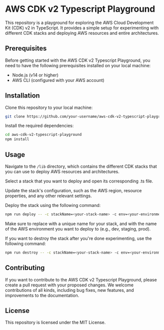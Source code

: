 # AWS CDK v2 Typescript Playground

This repository is a playground for exploring the AWS Cloud Development Kit (CDK) v2 in TypeScript. It provides a simple setup for experimenting with different CDK stacks and deploying AWS resources and entire architectures.

## Prerequisites

Before getting started with the AWS CDK v2 Typescript Playground, you need to have the following prerequisites installed on your local machine:

- Node.js (v14 or higher)
- AWS CLI (configured with your AWS account)

## Installation

Clone this repository to your local machine:

```sh
git clone https://github.com/your-username/aws-cdk-v2-typescript-playground.git
```

Install the required dependencies:

```sh
cd aws-cdk-v2-typescript-playground
npm install
```

## Usage

Navigate to the `/lib` directory, which contains the different CDK stacks that you can use to deploy AWS resources and architectures.

Select a stack that you want to deploy and open its corresponding .ts file.

Update the stack's configuration, such as the AWS region, resource properties, and any other relevant settings.

Deploy the stack using the following command:

```sh
npm run deploy -- -c stackName=<your-stack-name> -c env=<your-environment-name>
```

Make sure to replace <your-stack-name> with a unique name for your stack, and <your-environment-name> with the name of the AWS environment you want to deploy to (e.g., dev, staging, prod).

If you want to destroy the stack after you're done experimenting, use the following command:

```sh
npm run destroy -- -c stackName=<your-stack-name> -c env=<your-environment-name>
```

## Contributing
If you want to contribute to the AWS CDK v2 Typescript Playground, please create a pull request with your proposed changes. We welcome contributions of all kinds, including bug fixes, new features, and improvements to the documentation.

## License
This repository is licensed under the MIT License.
